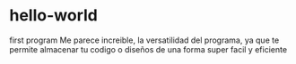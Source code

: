 # hello-world
first  program
Me parece increible, la versatilidad del programa, ya que te permite almacenar tu codigo o diseños de una forma super facil y eficiente
